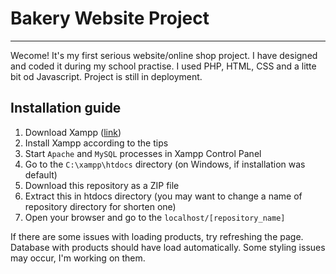 # Bakery Website Project
--------------------------

Wecome! It's my first serious website/online shop project. I have designed and coded it during my school practise.
I used PHP, HTML, CSS and a litte bit od Javascript.
Project is still in deployment.

## Installation guide
1. Download Xampp ([link](https://www.apachefriends.org/pl/index.html))
2. Install Xampp according to the tips
3. Start `Apache` and `MySQL` processes in Xampp Control Panel
4. Go to the `C:\xampp\htdocs` directory (on Windows, if installation was default)
5. Download this repository as a ZIP file
6. Extract this in htdocs directory (you may want to change a name of repository directory for shorten one)
7. Open your browser and go to the `localhost/[repository_name]`

If there are some issues with loading products, try refreshing the page. Database with products should have load automatically.
Some styling issues may occur, I'm working on them.

